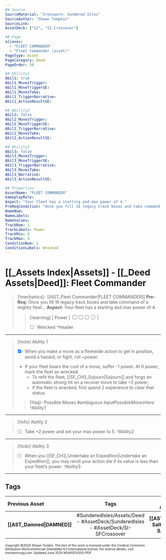 ```yaml
---
## Source
SourceMaterial: "Ironsworn: Sundered Isles"
SourceAuthor: "Shawn Tompkin"
SourceLink: 
AssetDeck: ["SI", "SI-Crossover"]

## Page
aliases:
  - "FLEET COMMANDER"
  - "Fleet Commander (asset)"
PageType: Asset
PageCategory: Deed
PageOrder: 58

## Ability1
Abil1: true
Abil1_MovesTrigger: 
Abil1_MoveTriggerSE: 
Abil1_MovesTake: 
Abil1_TriggerNarrative: 
Abil1_ActionResultSE: 

## Ability2
Abil2: false
Abil2_MovesTrigger: 
Abil2_MoveTriggerSE: 
Abil2_TriggerNarrative: 
Abil2_MovesTake: 
Abil2_ActionResultSE: 

## Ability3
Abil3: false
Abil3_MovesTrigger: 
Abil3_MoveTriggerSE: 
Abil3_TriggerNarrative: 
Abil3_MovesTake: 
Abil3_Narrative: 
Abil3_ActionResultSE: 

## Properties
AssetName: "FLEET COMMANDER"
GameplayRole: 
Aspect: "Your fleet has a starting and max power of 4."
PreReqCondition: "Once you fill 16 legacy track boxes and take command of a mighty fleet."
NameNum: 
NameLabels: 
NameValues: 
TrackNum: 1
TrackLabels: Power
TrackMin: 0
TrackMax: 4
ConditionNum: 1
ConditionLabels: Wrecked
---
```

# [[_Assets Index|Assets]] - [[_Deed Assets|Deed]]: Fleet Commander

> [!mechanics]- [[AST_Fleet Commander|FLEET COMMANDER]]
> **Pre-Req:** Once you fill 16 legacy track boxes and take command of a mighty fleet...
> **Aspect:** Your fleet has a starting and max power of 4.
> > [!warning] | Power | <input type="checkbox" /><input type="checkbox" /><input type="checkbox" /><input type="checkbox" /> |
> > - [ ] Wrecked ^Header
 ___
> [!note] Ability 1
> - [x] When you make a move as a fleetwide action to get in position, avoid a hazard, or fight, roll +power.
> - If your fleet bears the cost of a move, suffer -1 power. At 0 power, mark the fleet as wrecked.
> 	- To refit the fleet, [[SF_CH3_Sojourn|Sojourn]] and forgo an automatic strong hit on a recover move to take +2 power;
> 	- if the fleet is wrecked, first spend 2 experience to clear that status.  
> > [!faq]- Possible Moves
> > #ambiguous _InputPossibleMovesHere_ ^Ability1
___
> [!info] Ability 2
> - [ ] Take +2 power and set your max power to 5. ^Ability2
___
> [!todo] Ability 3
> - [ ] When you [[SF_CH3_Undertake an Expedition|Undertake an Expedition]], you may reroll your action die if its value is less than your fleet’s power. ^Ability3
___
## Tags

| Previous Asset | Tags | Next Asset |
| :--- | :---: | ---: |
| **[[AST_Damned\|DAMNED]]** | #SunderedIsles/Assets/Deed - #AssetDeck/SunderedIsles - #AssetDeck/SI-SFCrossover | **[[AST_Old Salt\|OLD SALT]]** |

<font size=-2>Copyright ©2024 Shawn Tomkin. The text of this work is licensed under the Creative Commons Attribution-NonCommercial-ShareAlike 4.0 International license. For license details, visit ironswornrpg.com. Updated June 2024 MUH051V200-PDF</font>